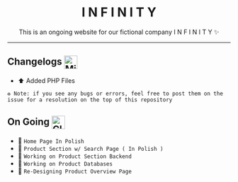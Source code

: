 <h1 align="center"> I N F I N I T Y </h1>
<p align="center">This is an ongoing website for our fictional company I N F I N I T Y ✨</p> 

<hr>

## Changelogs <img src="https://raw.githubusercontent.com/Tarikul-Islam-Anik/Animated-Fluent-Emojis/master/Emojis/Travel%20and%20places/Milky%20Way.png" alt="Milky Way" width="30" height="30"  align="center"/>
* ⬆️ Added PHP Files

` ♻️ Note: if you see any bugs or errors, feel free to post them on the issue for a resolution on the top of this repository `

## On Going <img src="https://raw.githubusercontent.com/Tarikul-Islam-Anik/Animated-Fluent-Emojis/master/Emojis/Travel%20and%20places/Cloud%20with%20Lightning%20and%20Rain.png" alt="Cloud with Lightning and Rain" width="30" height="30" align="center" />

* :construction: ` Home Page In Polish `
* :construction: ` Product Section w/ Search Page ( In Polish ) `
* 🚧 ` Working on Product Section Backend `
* 🚧 ` Working on Product Databases `
* 🎨 ` Re-Designing Product Overview Page `

